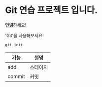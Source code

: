 # Git 연습 프로젝트 입니다.

**안녕**하세요!

'Git'을 사용해보세요!

```
git init
```

|기능|설명|
|---|---|
|add|스테이지|
|commit|커밋|
